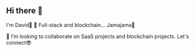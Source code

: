 ## Hi there 👋
I'm David👀
🔭 Full-stack and blockchain...
Jamajama🤞

👯 I’m looking to collaborate on SaaS projects and blockchain projects.
Let's connect😎


<!--
**Icontee/icontee** is a ✨ _special_ ✨ repository because its `README.md` (this file) appears on your GitHub profile.

Here are some ideas to get you started:

- 🔭 I’m currently working on 
- 🌱 I’m currently learning ...
- 👯 I’m looking to collaborate on ...
- 🤔 I’m looking for help with ...
- 💬 Ask me about ...
- 📫 How to reach me: ...
- 😄 Pronouns: ...
- ⚡ Fun fact: ...
-->

